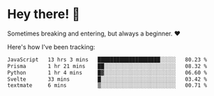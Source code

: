 # Hey there! 👋
Sometimes breaking and entering, but always a beginner. ❤️

Here's how I've been tracking:
<!--START_SECTION:waka-->

```txt
JavaScript   13 hrs 3 mins   ████████████████████░░░░░   80.23 %
Prisma       1 hr 21 mins    ██░░░░░░░░░░░░░░░░░░░░░░░   08.32 %
Python       1 hr 4 mins     █▓░░░░░░░░░░░░░░░░░░░░░░░   06.60 %
Svelte       33 mins         █░░░░░░░░░░░░░░░░░░░░░░░░   03.42 %
textmate     6 mins          ▒░░░░░░░░░░░░░░░░░░░░░░░░   00.71 %
```

<!--END_SECTION:waka-->
